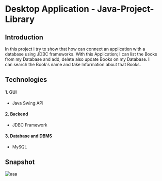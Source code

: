 # Desktop Application - Java-Project-Library

## Introduction

In this project i try to show that how can connect an application with a database using JDBC frameworks. 
With this Application; I can list the Books from my Database and add, delete also update Books on my Database.
I can search the Book's name and take Information about that Books.

## Technologies

#### 1. GUI
  * Java Swing API

#### 2. Backend
  * JDBC Framework
 
#### 3. Database and DBMS
  * MySQL

## Snapshot

![aaa](https://user-images.githubusercontent.com/73072352/124928865-48be8780-e000-11eb-9de4-085d6a3bfab1.png)



